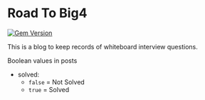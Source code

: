 # Road To Big4

[![Gem Version](https://badge.fury.io/rb/tale.svg)](https://badge.fury.io/rb/tale)

This is a blog to keep records of whiteboard interview questions.

Boolean values in posts
- solved:
  - `false` = Not Solved
  - `true` = Solved
